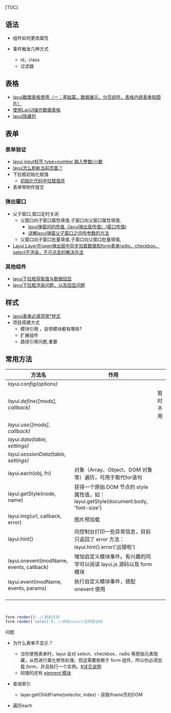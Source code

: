 [TOC]



## 语法

- 组件如何更改属性

- 事件触发几种方式
  - id，class
  - 过滤器

## 表格

- [layui数据表格使用（一：基础篇，数据展示、分页组件、表格内嵌表单和图片）](https://www.cnblogs.com/thirteen-zxh/p/9529938.html)
- [使用LayUI操作数据表格](https://www.cnblogs.com/jingch/p/7620075.html)
- [layui隐藏列](https://blog.csdn.net/u011229848/article/details/81781542)

## 表单

### 表单验证

- [layui input标签 type=number 输入整数/小数](https://blog.csdn.net/only_neo/article/details/88311334)
- [layui怎么刷新当前页面？](https://www.html.cn/framework/layui/18599.html)
- 下拉框初始化赋值
  - [初始化代码中拉框值并](https://www.yunbook.vip/post/b8069d67f64a.html)
- 表单带附件提交

### 弹出窗口

- 父子窗口,窗口定时关闭
  - 父窗口向子窗口属性填值,子窗口向父窗口属性填值,
    - [layui弹窗间的传值（layui弹出层传值）(窗口传值)](https://blog.csdn.net/asdfghjkl110292/article/details/89012727?utm_medium=distribute.pc_relevant.none-task-blog-BlogCommendFromMachineLearnPai2-1.control&depth_1-utm_source=distribute.pc_relevant.none-task-blog-BlogCommendFromMachineLearnPai2-1.control)
    - [详解layui弹窗父子窗口之间传参数的方法](http://www.hechaku.com/arcitle/20189928.html)
  - 父窗口向子窗口批量填值,子窗口向父窗口批量填值,
- [Layui Layer在open弹出层中异步加载数据和form表单radio、checkbox、select不渲染，不可点击的解决办法](https://blog.csdn.net/qq_34873338/article/details/78726167)

### 其他组件

- [layui下拉框获取值与数据回显](https://bebugless.com/blogs/329209/)
- [layui下拉框渲染问题，以及回显问题](https://www.cnblogs.com/coderxiaobai/p/13113494.html)

## 样式

- [layui表单必填项带*样式](https://blog.csdn.net/qq_24562495/article/details/104516722)
- 项目搭建方式
  - 模块引用 ，自带模块都有哪些?
  - 扩展组件
  - 路径引用问题,重要

## 常用方法

| 方法名                                   | 作用                                                         |          |
| ---------------------------------------- | ------------------------------------------------------------ | -------- |
| *layui.config(options)*                  |                                                              |          |
| *layui.define([mods], callback)*         |                                                              | 暂时不用 |
| *layui.use([mods], callback)*            |                                                              |          |
| *layui.data(table, settings)*            |                                                              |          |
| *layui.sessionData(table, settings)*     |                                                              |          |
| layui.each(obj, fn)                      | 对象（Array、Object、DOM 对象等）遍历，可用于取代for语句     |          |
| layui.getStyle(node, name)               | 获得一个原始 DOM 节点的 style 属性值，如：layui.getStyle(document.body, 'font-size') |          |
| layui.img(url, callback, error)          | 图片预加载                                                   |          |
| layui.hint()                             | 向控制台打印一些异常信息，目前只返回了 error 方法：layui.hint().error('出错啦') |          |
| layui.onevent(modName, events, callback) | 增加自定义模块事件。有兴趣的同学可以阅读 layui.js 源码以及 form 模块 |          |
| layui.event(modName, events, params)     | 执行自定义模块事件，搭配 onevent 使用                        |          |
|                                          |                                                              |          |
|                                          |                                                              |          |
|                                          |                                                              |          |

​	

```javascript
form.render(); //更新全部
form.render('select'); //刷新select选择框渲染
```

问题 

- 为什么表单不显示？
  - 当你使用表单时，layui 会对 select、checkbox、radio 等原始元素隐藏，从而进行美化修饰处理。但这需要依赖于 form 组件，所以你必须加载 *form*，并且执行一个实例。[#详见说明](https://www.layui.com/doc/modules/form.html#render)
  - 同理的还有 [element 模块](https://www.layui.com/doc/modules/element.html#render)

- 查询索引
  - layer.getChildFrame(selector, index) - 获取iframe页的DOM
- 遍历each

